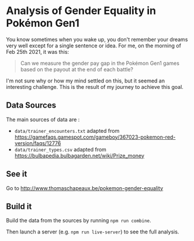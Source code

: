 # Analysis of Gender Equality in Pokémon Gen1

You know sometimes when you wake up, you don't remember your dreams very well except for a single sentence or idea. For me, on the morning of Feb 25th 2021, it was this:

> Can we measure the gender pay gap in the Pokémon Gen1 games based on the payout at the end of each battle?

I'm not sure why or how my mind settled on this, but it seemed an interesting challenge.
This is the result of my journey to achieve this goal.

## Data Sources

The main sources of data are :

- `data/trainer_encounters.txt` adapted from
  https://gamefaqs.gamespot.com/gameboy/367023-pokemon-red-version/faqs/12776
- `data/trainer_types.csv` adapted from
  https://bulbapedia.bulbagarden.net/wiki/Prize_money

## See it

Go to http://www.thomaschapeaux.be/pokemon-gender-equality

## Build it

Build the data from the sources by running `npm run combine`.

Then launch a server (e.g. `npm run live-server`) to see the full analysis.
